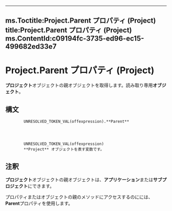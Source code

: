 

---
ms.Toctitle:Project.Parent プロパティ (Project)
title:Project.Parent プロパティ (Project)
ms.ContentId:c09194fc-3735-ed96-ec15-499682ed33e7
---
# Project.Parent プロパティ (Project)




**プロジェクト**オブジェクトの親オブジェクトを取得します。読み取り専用**オブジェクト**。

## 構文

            UNRESOLVED_TOKEN_VAL(offexpression).**Parent**




            UNRESOLVED_TOKEN_VAL(offexpression)
            **Project** オブジェクトを表す変数です。



## 注釈
**プロジェクト**オブジェクトの親オブジェクトは、**アプリケーション**または**サブプロジェクト**にできます。



プロパティまたはオブジェクトの親のメソッドにアクセスするのにには、 **Parent**プロパティを使用します。




